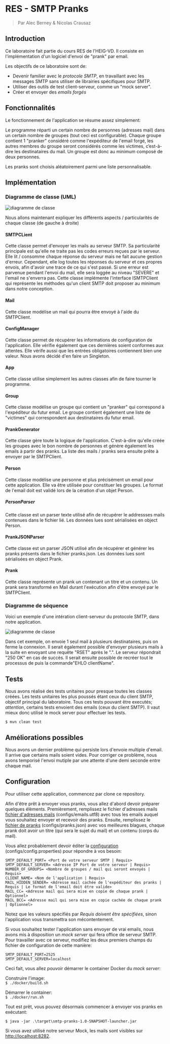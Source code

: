 # RES - SMTP Pranks

> Par Alec Berney & Nicolas Crausaz

## Introduction

Ce laboratoire fait partie du cours RES de l'HEIG-VD. Il consiste en l'implémentation d'un logiciel d'envoi de "prank" par email.

Les objectifs de ce laboratoire sont de:
- Devenir familier avec le *protocole SMTP*, en travaillant avec les messages SMTP sans utiliser de librairies spécifiques pour SMTP.
- Utiliser des outils de test client-serveur, comme un "mock server".
- Créer et envoyer des _emails forgés_

## Fonctionnalités

Le fonctionnement de l'application se résume assez simplement:

Le programme réparti un certain nombre de personnes (adresses mail) dans un certain nombre de groupes (tout ceci est configurable).
Chaque groupe contient 1 "pranker" considéré comme l'expéditeur de l'email forgé, les autres membres du groupe seront considérés
comme les victimes, c’est-à-dire les destinataires du mail. Un groupe est donc au minimum composé de deux personnes.

Les pranks sont choisis aléatoirement parmi une liste personnalisable.


## Implémentation

### Diagramme de classe (UML)

![diagramme de classe](figures/UML.png)

Nous allons maintenant expliquer les différents aspects / particularités de chaque classe (de gauche à droite)

#### SMTPCLient
Cette classe permet d'envoyer les mails au serveur SMTP.
Sa particularité principale est qu'elle ne traite pas les codes erreurs reçues par le serveur.
Elle lit / consomme chaque réponse du serveur mais ne fait aucune gestion d'erreur.
Cependant, elle log toutes les réponses du serveur et ces propres envois, afin d'avoir une trace de ce qui s'est passé.
Si une erreur est parvenue pendant l'envoi du mail, elle sera loggée au niveau "SEVERE" et l'email ne s'enverra pas.
Cette classe implémente l'interface ISMTPClient qui représente les méthodes qu'un client SMTP doit proposer au minimum dans notre conception.

#### Mail
Cette classe modélise un mail qui pourra être envoyé à l'aide du SMTPClient.

#### ConfigManager
Cette classe permet de récupérer les informations de configuration de l'application.
Elle vérifie également que ces dernières soient conformes aux attentes.
Elle vérife aussi que les entrées obligatoires contiennent bien une valeur.
Nous avons décidé d'en faire un Singleton.

#### App
Cette classe utilise simplement les autres classes afin de faire tourner le programme.

#### Group
Cette classe modélise un groupe qui contient un "pranker" qui correspond à l'expéditeur du futur email.
Le groupe contient également une liste de "victimes" qui correspondent aux destinataires du futur email.

#### PrankGenerator
Cette classe gère toute la logique de l'application.
C'est-à-dire qu'elle créée les groupes avec le bon nombre de personnes et génère également les emails à partir des pranks.
La liste des mails / pranks sera ensuite prête à envoyer par le SMTPClient.

#### Person
Cette classe modélise une personne et plus précisément un email pour cette application.
Elle va être utilisée pour constituer les groupes.
Le format de l'email doit est validé lors de la cération d'un objet Person.

##### PersonParser
Cette classe est un parser texte utilisé afin de récupérer le addressses mails contenues dans le fichier lié.
Les données lues sont sérialisées en object Person.

#### PrankJSONParser
Cette classe est un parser JSON utilisé afin de récupérer et générer les pranks présents dans le fichier pranks.json.
Les données lues sont sérialisées en object Prank.

#### Prank
Cette classe représente un prank un contenant un titre et un contenu. Un prank sera transformé en Mail
durant l'exécution afin d'être envoyé par le SMTPClient.


### Diagramme de séquence

Voici un exemple d'une intération client-serveur du protocole SMTP, dans notre application.

![diagramme de classe](figures/SequenceDiagram.png)

Dans cet exemple, on envoie 1 seul mail à plusieurs destinataires, puis on ferme la connexion.
Il serait également possible d'envoyer plusieurs mails à la suite en envoyant une requête "RSET" après le ".".
Le serveur répondrait "250 OK" en cas de succès. Il serait ensuite possible de recréer tout le processus de puis la commande"EHLO clientName".

## Tests

Nous avons réalisé des tests unitaires pour presque toutes les classes créées. 
Les tests unitaires les plus poussés étant ceux du client SMTP, objectif principal du laboratoire.
Tous ces tests pouvant être executés; *attention*, certains tests envoient des emails (ceux du client SMTP).
Il vaut mieux donc utilisé le mock server pour effectuer les tests.

`$ mvn clean test`

## Améliorations possibles

Nous avons un dernier problème qui persiste lors d'envoie multiple d'email. Il arrive que certains mails soient vides.
Pour corriger ce problème, nous avons temporisé l'envoi mutiple par une attente d'une demi seconde entre chaque mail.


## Configuration

Pour utiliser cette application, commencez par clone ce repository.

Afin d'être prêt à envoyer vous pranks, vous allez d'abord devoir préparer quelques élèments.
Premièrement, remplissez le fichier d'adresses mails [fichier d'adresses mails](configs/emails.utf8) (configs/emails.utf8) avec tous les emails auquel vous souhaitez envoyer et recevoir des pranks.
Ensuite, remplissez le [fichier de pranks](configs/pranks.json) (configs/pranks.json) avec vos meilleures blagues, chaque prank doit avoir un titre (qui sera le sujet du mail) et un contenu (corps du mail).

Vous allez probablement devoir éditer la [configuration](configs/config.properties) (configs/config.properties) pour répondre à vos besoin:

```
SMTP_DEFAULT_PORT= <Port de votre serveur SMTP | Requis>
SMTP_DEFAULT_SERVER= <Adresse IP Port de votre serveur | Requis>
NUMBER_OF_GROUPS= <Nombre de groupes / mail qui seront envoyés | Requis>
CLIENT_NAME= <Nom de l'application | Requis>
MAIL_HIDDEN_SENDER= <Adresse mail cachée de l'expéditeur des pranks | Requis | Le format de l'email doit être valide>
MAIL_CC= <Adresse mail qui sera mise en copie de chaque prank | Optionnel>
MAIL_BCC= <Adresse mail qui sera mise en copie cachée de chaque prank | Optionnel>
```

Notez que les valeurs spécifiés par _Requis_ *doivent être spécifiées*, sinon l'application vous transmettra son mécontentement.

Si vous souhaitez tester l'application sans envoyer de vrai emails, nous avons mis à disposition un _mock server_ qui fera office de serveur SMTP.
Pour travailler avec ce serveur, modifiez les deux premiers champs du fichier de configuration de cette manière:

```
SMTP_DEFAULT_PORT=2525
SMTP_DEFAULT_SERVER=localhost
```

Ceci fait, vous allez pouvoir démarrer le container Docker du _mock server_:

Construire l'image:\
`$ ./docker/build.sh`

Démarrer le container:\
`$ ./docker/run.sh`

Tout est prêt, vous pouvez désormais commencer à envoyer vos pranks en exécutant:

`$ java -jar .\target\smtp-pranks-1.0-SNAPSHOT-launcher.jar`

Si vous avez utilisé notre serveur Mock, les mails sont visibles sur [http://localhost:8282](http://localhost:8282).
